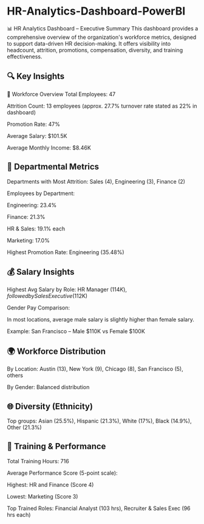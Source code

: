 # HR-Analytics-Dashboard-PowerBI
📊 HR Analytics Dashboard – Executive Summary This dashboard provides a comprehensive overview of the organization's workforce metrics, designed to support data-driven HR decision-making. It offers visibility into headcount, attrition, promotions, compensation, diversity, and training effectiveness.

## 🔍 Key Insights
🧍 Workforce Overview
Total Employees: 47

Attrition Count: 13 employees (approx. 27.7% turnover rate stated as 22% in dashboard)

Promotion Rate: 47%

Average Salary: $101.5K

Average Monthly Income: $8.46K

## 🏢 Departmental Metrics
Departments with Most Attrition: Sales (4), Engineering (3), Finance (2)

Employees by Department:

Engineering: 23.4%

Finance: 21.3%

HR & Sales: 19.1% each

Marketing: 17.0%

Highest Promotion Rate: Engineering (35.48%)

## 💰 Salary Insights
Highest Avg Salary by Role: HR Manager ($114K), followed by Sales Executive ($112K)

Gender Pay Comparison:

In most locations, average male salary is slightly higher than female salary.

Example: San Francisco – Male $110K vs Female $100K

## 🌍 Workforce Distribution
By Location: Austin (13), New York (9), Chicago (8), San Francisco (5), others

By Gender: Balanced distribution

## 🌐 Diversity (Ethnicity)
Top groups: Asian (25.5%), Hispanic (21.3%), White (17%), Black (14.9%), Other (21.3%)

## 🧠 Training & Performance
Total Training Hours: 716

Average Performance Score (5-point scale):

Highest: HR and Finance (Score 4)

Lowest: Marketing (Score 3)

Top Trained Roles: Financial Analyst (103 hrs), Recruiter & Sales Exec (96 hrs each)

